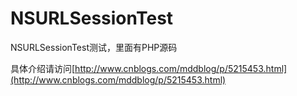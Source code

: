# NSURLSessionTest
NSURLSessionTest测试，里面有PHP源码   

具体介绍请访问[http://www.cnblogs.com/mddblog/p/5215453.html](http://www.cnblogs.com/mddblog/p/5215453.html)
